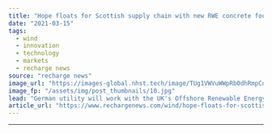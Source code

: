 ```yaml
---
title: "Hope floats for Scottish supply chain with new RWE concrete foundation scope-out"
date: "2021-03-15"
tags: 
  - wind
  - innovation
  - technology
  - markets
  - recharge news
source: "recharge news"
image_url: "https://images-global.nhst.tech/image/TUg1VWVuWWpRb0dhRmpCd2xDdlhsa2tRMXNQRjBacUtGamkvcXVXeklRbz0=/nhst/binary/3fd073d7498ce03c50adb4155a494207"
image_fp: "/assets/img/post_thumbnails/10.jpg"
lead: "German utility will work with the UK's Offshore Renewable Energy Catapult to put numbers on local content potential in coming wave of projects in northern seas"
article_url: "https://www.rechargenews.com/wind/hope-floats-for-scottish-supply-chain-with-new-rwe-concrete-foundation-scope-out/2-1-980365"
---
```


---
